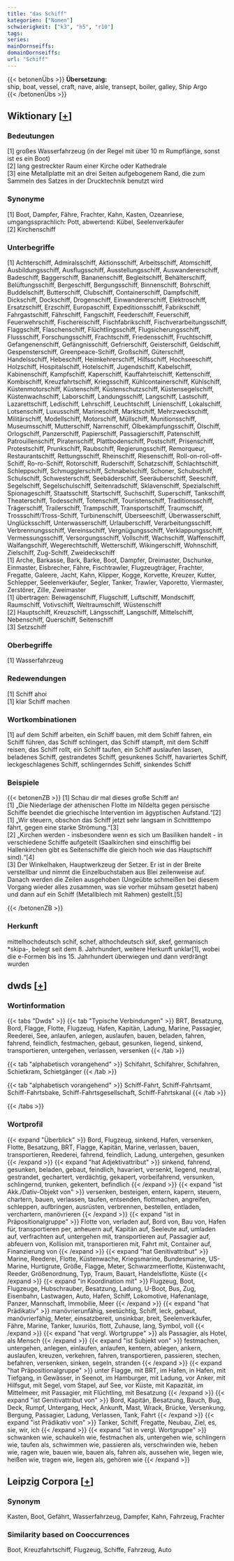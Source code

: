 ```yaml
---
title: "das Schiff"
kategorien: ["Nomen"]
schwierigkeit: ["k3", "h5", "r10"]
tags:
series:
mainDornseiffs:
domainDornseiffs:
url: "Schiff"
---
```


{{< betonenÜbs >}}
**Übersetzung:**  
ship, boat, vessel, craft, nave, aisle, transept, boiler, galley, Ship Argo  
{{< /betonenÜbs >}}

## Wiktionary [[+](https://de.wiktionary.org/wiki/Schiff)]

### Bedeutungen
[1] großes Wasserfahrzeug (in der Regel mit über 10 m Rumpflänge, sonst ist es ein Boot)  
[2] lang gestreckter Raum einer Kirche oder Kathedrale  
[3] eine Metallplatte mit an drei Seiten aufgebogenem Rand, die zum Sammeln des Satzes in der Drucktechnik benutzt wird  

### Synonyme
[1] Boot, Dampfer, Fähre, Frachter, Kahn, Kasten, Ozeanriese, umgangssprachlich: Pott, abwertend: Kübel, Seelenverkäufer  
[2] Kirchenschiff  

### Unterbegriffe
[1] Achterschiff, Admiralsschiff, Aktionsschiff, Arbeitsschiff, Atomschiff, Ausbildungsschiff, Ausflugsschiff, Ausstellungsschiff, Auswandererschiff, Badeschiff, Baggerschiff, Bananenschiff, Begleitschiff, Behälterschiff, Belüftungsschiff, Bergeschiff, Bergungsschiff, Binnenschiff, Bohrschiff, Buddelschiff, Butterschiff, Clubschiff, Containerschiff, Dampfschiff, Dickschiff, Dockschiff, Drogenschiff, Einwandererschiff, Elektroschiff, Ersatzschiff, Erzschiff, Europaschiff, Expeditionsschiff, Fabrikschiff, Fahrgastschiff, Fährschiff, Fangschiff, Feederschiff, Feuerschiff, Feuerwehrschiff, Fischereischiff, Fischfabrikschiff, Fischverarbeitungsschiff, Flaggschiff, Flaschenschiff, Flüchtlingsschiff, Flugsicherungsschiff, Flussschiff, Forschungsschiff, Frachtschiff, Friedensschiff, Fruchtschiff, Gefangenenschiff, Gefängnisschiff, Gefrierschiff, Geisterschiff, Geldschiff, Gespensterschiff, Greenpeace-Schiff, Großschiff, Güterschiff, Handelsschiff, Hebeschiff, Heimkehrerschiff, Hilfsschiff, Hochseeschiff, Holzschiff, Hospitalschiff, Hotelschiff, Jugendschiff, Kabelschiff, Kabinenschiff, Kampfschiff, Kaperschiff, Kauffahrteischiff, Kettenschiff, Kombischiff, Kreuzfahrtschiff, Kriegsschiff, Kühlcontainerschiff, Kühlschiff, Küstenmotorschiff, Küstenschiff, Küstenschutzschiff, Küstensegelschiff, Küstenwachschiff, Laborschiff, Landungsschiff, Langschiff, Lastschiff, Lazarettschiff, Ledischiff, Lehrschiff, Leuchtschiff, Linienschiff, Lokalschiff, Lotsenschiff, Luxusschiff, Marineschiff, Marktschiff, Mehrzweckschiff, Militärschiff, Modellschiff, Motorschiff, Müllschiff, Munitionsschiff, Museumsschiff, Mutterschiff, Narrenschiff, Ölbekämpfungsschiff, Ölschiff, Orlogschiff, Panzerschiff, Papierschiff, Passagierschiff, Patenschiff, Patrouillenschiff, Piratenschiff, Plattbodenschiff, Postschiff, Prisenschiff, Protestschiff, Prunkschiff, Raubschiff, Regierungsschiff, Remorqueur, Restaurantschiff, Rettungsschiff, Rheinschiff, Riesenschiff, Roll-on-roll-off-Schiff, Ro-ro-Schiff, Rotorschiff, Ruderschiff, Schatzschiff, Schlachtschiff, Schleppschiff, Schmugglerschiff, Schnabelschiff, Schoner, Schubschiff, Schulschiff, Schwesterschiff, Seebäderschiff, Seeräuberschiff, Seeschiff, Segelschiff, Segelschulschiff, Seitenradschiff, Sklavenschiff, Spezialschiff, Spionageschiff, Staatsschiff, Startschiff, Suchschiff, Superschiff, Tankschiff, Theaterschiff, Todesschiff, Totenschiff, Touristenschiff, Traditionsschiff, Trägerschiff, Trailerschiff, Trampschiff, Transportschiff, Traumschiff, Trossschiff/Tross-Schiff, Turbinenschiff, Überseeschiff, Überwasserschiff, Unglücksschiff, Unterwasserschiff, Urlauberschiff, Verarbeitungsschiff, Verbrennungsschiff, Vereinsschiff, Vergnügungsschiff, Verklappungsschiff, Vermessungsschiff, Versorgungsschiff, Vollschiff, Wachschiff, Waffenschiff, Walfangschiff, Wegerechtschiff, Wetterschiff, Wikingerschiff, Wohnschiff, Zielschiff, Zug-Schiff, Zweideckschiff  
[1] Arche, Barkasse, Bark, Barke, Boot, Dampfer, Dreimaster, Dschunke, Einmaster, Eisbrecher, Fähre, Fischtrawler, Flugzeugträger, Frachter, Fregatte, Galeere, Jacht, Kahn, Klipper, Kogge, Korvette, Kreuzer, Kutter, Schlepper, Seelenverkäufer, Segler, Tanker, Trawler, Vaporetto, Viermaster, Zerstörer, Zille, Zweimaster  
[1] übertragen: Beiwagenschiff, Flugschiff, Luftschiff, Mondschiff, Raumschiff, Votivschiff, Weltraumschiff, Wüstenschiff  
[2] Hauptschiff, Kreuzschiff, Längsschiff, Langschiff, Mittelschiff, Nebenschiff, Querschiff, Seitenschiff  
[3] Setzschiff  

### Oberbegriffe
[1] Wasserfahrzeug  

### Redewendungen
[1] Schiff ahoi  
[1] klar Schiff machen  

### Wortkombinationen
[1] auf dem Schiff arbeiten, ein Schiff bauen, mit dem Schiff fahren, ein Schiff führen, das Schiff schlingert, das Schiff stampft, mit dem Schiff reisen, das Schiff rollt, ein Schiff taufen, ein Schiff auslaufen lassen, beladenes Schiff, gestrandetes Schiff, gesunkenes Schiff, havariertes Schiff, leckgeschlagenes Schiff, schlingerndes Schiff, sinkendes Schiff  

### Beispiele
{{< betonenZB >}}
[1] Schau dir mal dieses große Schiff an!  
[1] „Die Niederlage der athenischen Flotte im Nildelta gegen persische Schiffe beendet die griechische Intervention im ägyptischen Aufstand.“[2]  
[1] „Wir steuern, obschon das Schiff jetzt sehr langsam in Schritttempo fährt, gegen eine starke Strömung.“[3]  
[2] „Kirchen werden - insbesondere wenn es sich um Basiliken handelt - in verschiedene Schiffe aufgeteilt (Saalkirchen sind einschiffig bei Hallenkirchen gibt es Seitenschiffe die gleich hoch wie das Hauptschiff sind).“[4]  
[3] Der Winkelhaken, Hauptwerkzeug der Setzer. Er ist in der Breite verstellbar und nimmt die Einzelbuchstaben aus Blei zeilenweise auf. Danach werden die Zeilen ausgehoben (Ungeübte schmeißen bei diesem Vorgang wieder alles zusammen, was sie vorher mühsam gesetzt haben) und dann auf ein Schiff (Metallblech mit Rahmen) gestellt.[5]  

{{< /betonenZB >}}
### Herkunft
mittelhochdeutsch schif, schef, althochdeutsch skif, skef, germanisch *skipa-, belegt seit dem 8. Jahrhundert, weitere Herkunft unklar[1], wobei die e-Formen bis ins 15. Jahrhundert überwiegen und dann verdrängt wurden  



## dwds [[+](https://www.dwds.de/wb/Schiff)]

### Wortinformation
{{< tabs "Dwds" >}}
{{< tab "Typische Verbindungen" >}}
BRT, Besatzung, Bord, Flagge, Flotte, Flugzeug, Hafen, Kapitän, Ladung, Marine, Passagier, Reederei, See, anlaufen, anlegen, auslaufen, bauen, beladen, fahren, fahrend, feindlich, festmachen, gebaut, gesunken, liegend, sinkend, transportieren, untergehen, verlassen, versenken
{{< /tab >}}

{{< tab "alphabetisch vorangehend" >}}
Schifahrt, Schifahrer, Schifahren, Schietkram, Schietgänger
{{< /tab >}}

{{< tab "alphabetisch vorangehend" >}}
Schiff-Fahrt, Schiff-Fahrtsamt, Schiff-Fahrtsbake, Schiff-Fahrtsgesellschaft, Schiff-Fahrtskanal
{{< /tab >}}

{{< /tabs >}}

### Wortprofil
{{< expand "Überblick" >}} Bord, Flugzeug, sinkend, Hafen, versenken, Flotte, Besatzung, BRT, Flagge, Kapitän, Marine, verlassen, bauen, transportieren, Reederei, fahrend, feindlich, Ladung, untergehen, gesunken {{< /expand >}}
{{< expand "hat Adjektivattribut" >}} sinkend, fahrend, gesunken, beladen, gebaut, feindlich, havariert, versenkt, liegend, neutral, gestrandet, gechartert, verdächtig, gekapert, vorbeifahrend, versunken, schlingernd, trunken, gekentert, befindlich {{< /expand >}}
{{< expand "ist Akk./Dativ-Objekt von" >}} versenken, besteigen, entern, kapern, steuern, chartern, bauen, verlassen, taufen, entsenden, flottmachen, angreifen, schleppen, aufbringen, ausrüsten, verbrennen, bestellen, entladen, verchartern, manövrieren {{< /expand >}}
{{< expand "ist in Präpositionalgruppe" >}} Flotte von, verladen auf, Bord von, Bau von, Hafen für, transportieren per, anheuern auf, Kapitän auf, Seeleute auf, umladen auf, verfrachten auf, untergehen mit, transportieren auf, Passagier auf, abfeuern von, Kollision mit, transportieren mit, Fahrt mit, Container auf, Finanzierung von {{< /expand >}}
{{< expand "hat Genitivattribut" >}} Marine, Reederei, Flotte, Küstenwache, Kriegsmarine, Bundesmarine, US-Marine, Hurtigrute, Größe, Flagge, Meter, Schwarzmeerflotte, Küstenwacht, Reeder, Größenordnung, Typ, Traum, Bauart, Handelsflotte, Küste {{< /expand >}}
{{< expand "in Koordination mit" >}} Flugzeug, Boot, Flugzeuge, Hubschrauber, Besatzung, Ladung, U-Boot, Bus, Zug, Eisenbahn, Lastwagen, Auto, Hafen, Schiff, Lokomotive, Hafenanlage, Panzer, Mannschaft, Immobilie, Meer {{< /expand >}}
{{< expand "hat Prädikativ" >}} manövrierunfähig, seetüchtig, Schiff, leck, gebaut, manövrierfähig, Meter, einsatzbereit, unsinkbar, breit, Seelenverkäufer, Fähre, Marine, Tanker, luxuriös, flott, Zuhause, lang, Symbol, voll {{< /expand >}}
{{< expand "hat vergl. Wortgruppe" >}} als Passagier, als Hotel, als Mensch {{< /expand >}}
{{< expand "ist Subjekt von" >}} festmachen, untergehen, anlegen, einlaufen, anlaufen, kentern, ablegen, ankern, auslaufen, kreuzen, verkehren, fahren, transportieren, passieren, stechen, befahren, versenken, sinken, segeln, stranden {{< /expand >}}
{{< expand "hat Präpositionalgruppe" >}} unter Flagge, mit BRT, im Hafen, in Hafen, mit Tiefgang, in Gewässer, in Seenot, im Hamburger, mit Ladung, vor Anker, mit Hilfsgut, mit Segel, vom Stapel, auf See, vor Küste, mit Kapazität, im Mittelmeer, mit Passagier, mit Flüchtling, mit Besatzung {{< /expand >}}
{{< expand "ist Genitivattribut von" >}} Bord, Kapitän, Besatzung, Bauch, Bug, Deck, Rumpf, Untergang, Heck, Ankunft, Mast, Wrack, Brücke, Versenkung, Bergung, Passagier, Ladung, Verlassen, Tank, Fahrt {{< /expand >}}
{{< expand "ist Prädikativ von" >}} Tanker, Schiff, Fregatte, Neubau, Ziel, es, sie, wir, ich {{< /expand >}}
{{< expand "ist in vergl. Wortgruppe" >}} schwanken wie, schaukeln wie, festmachen als, untergehen wie, schlingern wie, taufen als, schwimmen wie, passieren als, verschwinden wie, heben wie, ragen wie, bauen wie, bauen als, fahren als, aussehen wie, liegen wie, heißen wie, tragen wie, liegen als, gehören wie {{< /expand >}}

## Leipzig Corpora [[+](https://corpora.uni-leipzig.de/en/res?word=Schiff&corpusId=deu_newscrawl-public_2018)]


### Synonym
Kasten, Boot, Gefährt, Wasserfahrzeug, Dampfer, Kahn, Fahrzeug, Frachter


### Similarity based on Cooccurrences
Boot, Kreuzfahrtschiff, Flugzeug, Schiffe, Fahrzeug, Auto

